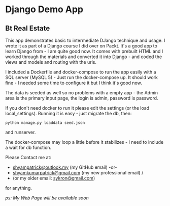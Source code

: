Django Demo App
=
Bt Real Estate
-

This app demonstrates basic to intermediate DJango technique and usage. I wrote it as part of a Django course I did over on Packt. It's a good app to learn Django from - I am quite good now. It comes with prebuilt HTML and I worked through the materials and converted it into Django - and coded the views and models and routing with the urls.

I included a Dockerfile and docker-compose to run the app easily with a SQL server (MySQL 5) - Just run the docker-compose up. It should work fine - I needed some time to configure it but I think it's good now.

The data is seeded as well so no problems with a empty app - the Admin area is the primary input page, the login is admin, password is password.

If you don't need docker to run it please edit the settings (or the load local_settings). Running it is easy - just migrate the db, then:

    python manage.py loaddata seed.json

and runserver.

The docker-compose may loop a little before it stabilizes - I need to include a wait for db function.

Please Contact me at:

- shyampatrick@outlook.my (my GitHub email) -or-
- shyamkumarpatrick@gmail.com (my new professional email) /
- (or my older email: sykron@gmail.com)

for anything.

*ps: My Web Page will be available soon*

